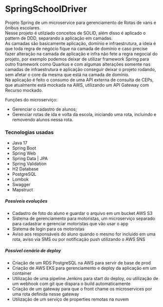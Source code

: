 # SpringSchoolDriver
Projeto Spring de um microservice para gerenciamento de Rotas de vans e ônibus escolares.<br>
Nesse projeto é utilziado conceitos de SOLID, além disso é aplicado o pattern de DDD, separando a aplicação em camadas.<br>
As camadas são basicamente aplicação, domínio e infraestrutura, a ideia é que toda regra de negócio fique na camada de domínio e caso precise fazer alteração na camada de aplicação e infra não fete a regra negocial do projeto, por exemplo podemos deixar de utilizar framework Spring para outro framework como Quarkus e com algumas alterações somente nas camadas de infraestrutura e aplicação conseguir deixar o projeto rodando, sem afetar o core da mesma que está na camada de domínio.<br>
Na aplicação é feito o consumo de uma API externa de consulta de CEPs, que atualmente está mockada na AWS, utilizando um API Gateway com Recurso mockado.

Funções do microserviço:
- Gerenciar o cadastro de alunos;
- Gerenciar rotas de ida e volta da escola, iniciando uma rota, incluindo e removendo alunos nessa rota.

### Tecnologias usadas
- Java 17
- Spring Boot
- Spring Web
- Spring Data | JPA
- Spring Validation
- H2 Database
- PostgreSQL
- Lombok
- Swagger
- Mapstruct

##### Possíveis evoluções
- Cadastro de foto do aluno e guardar o arquivo em um bucket AWS S3
- Sistema de gerenciamento para motoristas, um microserviço separado para cadastrar e gerenciar motoristas que vão usar o app
- Sistema de login para os motoristas
- Aviso aos responsáveis do aluno quando o mesmo for incluido em uma rota, aviso via SMS ou por notificação push utilizando o AWS SNS

##### Possível cenário de deploy
- Criação de um RDS PostgreSQL na AWS para servir de base de prod
- Criação de AWS EKS para gerenciamento e deploy da aplicação em um container
- Utilização de uma pipeline Jenkins para start do deploy, ou utilização de um webhook com git que dispara o build automaticamente
- Criação de um gateway para que o front chame os microservices por uma rota definida nesse gateway
- Utilização de um serviço de properties remotas na nuvem
